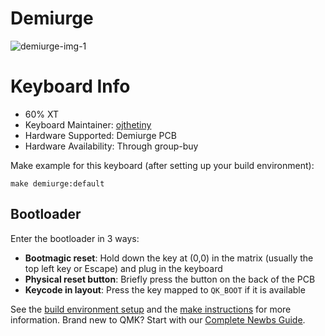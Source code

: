 # Demiurge

![demiurge-img-1](https://i.imgur.com/gnQ2Pj6h.jpeg)

# Keyboard Info

- 60% XT
- Keyboard Maintainer: [ojthetiny](https://github.com/ojthetiny)
- Hardware Supported: Demiurge PCB
- Hardware Availability: Through group-buy

Make example for this keyboard (after setting up your build environment):

    make demiurge:default

## Bootloader

Enter the bootloader in 3 ways:

* **Bootmagic reset**: Hold down the key at (0,0) in the matrix (usually the top left key or Escape) and plug in the keyboard
* **Physical reset button**: Briefly press the button on the back of the PCB
* **Keycode in layout**: Press the key mapped to `QK_BOOT` if it is available

See the [build environment setup](https://docs.qmk.fm/#/getting_started_build_tools) and the [make instructions](https://docs.qmk.fm/#/getting_started_make_guide) for more information. Brand new to QMK? Start with our [Complete Newbs Guide](https://docs.qmk.fm/#/newbs).
